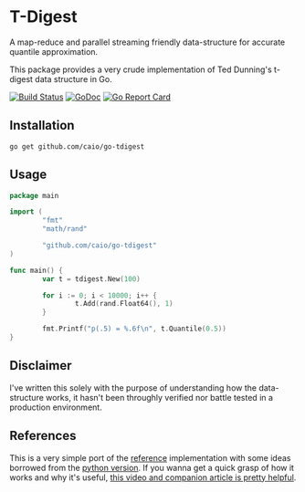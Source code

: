 # T-Digest

A map-reduce and parallel streaming friendly data-structure for accurate
quantile approximation.

This package provides a very crude implementation of Ted Dunning's t-digest
data structure in Go.

[![Build Status](https://travis-ci.org/caio/go-tdigest.svg?branch=master)](https://travis-ci.org/caio/go-tdigest)
[![GoDoc](https://godoc.org/github.com/caio/go-tdigest?status.svg)](http://godoc.org/github.com/caio/go-tdigest)
[![Go Report Card](https://goreportcard.com/badge/github.com/caio/go-tdigest)](https://goreportcard.com/report/github.com/caio/go-tdigest)

## Installation

    go get github.com/caio/go-tdigest

## Usage

```go
package main

import (
        "fmt"
        "math/rand"

        "github.com/caio/go-tdigest"
)

func main() {
        var t = tdigest.New(100)

        for i := 0; i < 10000; i++ {
                t.Add(rand.Float64(), 1)
        }

        fmt.Printf("p(.5) = %.6f\n", t.Quantile(0.5))
}
```

## Disclaimer

I've written this solely with the purpose of understanding how the
data-structure works, it hasn't been throughly verified nor battle tested
in a production environment.

## References

This is a very simple port of the [reference][1] implementation with some
ideas borrowed from the [python version][2]. If you wanna get a quick grasp of
how it works and why it's useful, [this video and companion article is pretty
helpful][3].

[1]: https://github.com/tdunning/t-digest
[2]: https://github.com/CamDavidsonPilon/tdigest
[3]: https://www.mapr.com/blog/better-anomaly-detection-t-digest-whiteboard-walkthrough

